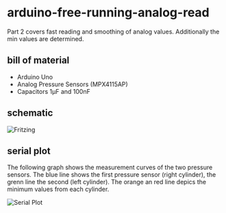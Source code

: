 # arduino-free-running-analog-read
Part 2 covers fast reading and smoothing of analog values. Additionally the min values are determined.

## bill of material
* Arduino Uno
* Analog Pressure Sensors (MPX4115AP)
* Capacitors 1µF and 100nF

## schematic
![Fritzing](https://github.com/yz88/arduino-digital-carb-sync/blob/master/part1/arduino-carb-sync-part1-001.PNG)

## serial plot
The following graph shows the measurement curves of the two pressure sensors. The blue line shows the first pressure sensor (right cylinder), the grenn line the second (left cylinder). The orange an red line depics the minimum values from each cylinder.

![Serial Plot](https://github.com/yz88/arduino-digital-carb-sync/blob/master/part2/serial-plot-part2.PNG)
